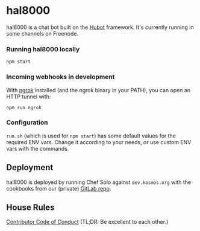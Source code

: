 # hal8000

hal8000 is a chat bot built on the [Hubot](https://hubot.github.com/)
framework. It's currently running in some channels on Freenode.

### Running hal8000 locally

    npm start

### Incoming webhooks in development

With [ngrok](https://ngrok.com) installed (and the ngrok binary in your PATH),
you can open an HTTP tunnel with:

    npm run ngrok

### Configuration

`run.sh` (which is used for `npm start`) has some default values for the
required ENV vars. Change it according to your needs, or use custom ENV vars
with the commands.

## Deployment

hal8000 is deployed by running Chef Solo against `dev.kosmos.org` with the
cookbooks from our (private) [GitLab repo](https://gitlab.com/kosmos/chef).

## House Rules

[Contributor Code of Conduct](http://contributor-covenant.org/version/1/2/0/) (TL;DR: Be excellent to each other.)
